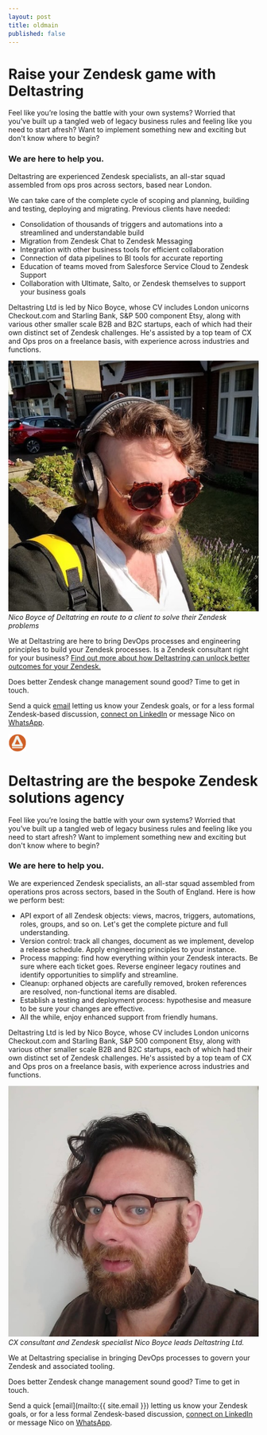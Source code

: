 ```yaml
---
layout: post
title: oldmain
published: false
---
```


<h1>Raise your Zendesk game with Deltastring</h1>

<p>Feel like you’re losing the battle with your own systems? Worried that you’ve built up a tangled web of legacy business rules and feeling like you need to start afresh? Want to implement something new and exciting but don't know where to begin?</p>

<h3>We are here to help you.</h3>

<p>Deltastring are experienced Zendesk specialists, an all-star squad assembled from ops pros across sectors, based near London.</p>

<p>We can take care of the complete cycle of scoping and planning, building and testing, deploying and migrating. Previous clients have needed:
  <ul>
    <li>Consolidation of thousands of triggers and automations into a streamlined and understandable build</li>
    <li>Migration from Zendesk Chat to Zendesk Messaging</li>
    <li>Integration with other business tools for efficient collaboration</li>
    <li>Connection of data pipelines to BI tools for accurate reporting</li>
    <li>Education of teams moved from Salesforce Service Cloud to Zendesk Support</li>
    <li>Collaboration with Ultimate, Salto, or Zendesk themselves to support your business goals</li>
  </ul></p>

<p>Deltastring Ltd is led by Nico Boyce, whose CV includes London unicorns Checkout.com and Starling Bank, S&P 500 component Etsy, along with various other smaller scale B2B and B2C startups, each of which had their own distinct set of Zendesk challenges. He's assisted by a top team of CX and Ops pros on a freelance basis, with experience across industries and functions.</p>

<p><img src="/public/img/nico-en-route.jpeg" alt="Nico Boyce of Deltastring en route to a client to solve their Zendesk problems">
<em>Nico Boyce of Deltatring en route to a client to solve their Zendesk problems</em></p>

<p>We at Deltastring are here to bring DevOps processes and engineering principles to build your Zendesk processes. Is a Zendesk consultant right for your business? <a href="https://deltastring.com/2024/05/22/unlock-zendesk-with-deltastring/">Find out more about how Deltastring can unlock better outcomes for your Zendesk.</a></p>

<p>Does better Zendesk change management sound good? Time to get in touch.</p>

<p>Send a quick <a href="mailto:{{ site.email }}">email</a> letting us know your Zendesk goals, or for a less formal Zendesk-based discussion, <a href="https://www.linkedin.com/in/nicoboyce/">connect on LinkedIn</a> or message Nico on <a href="https://wa.me/447596476097">WhatsApp</a>.</p>
<img src="/public/img/delta.png" width="36" height="36">











# Deltastring are the bespoke Zendesk solutions agency

Feel like you’re losing the battle with your own systems? Worried that you’ve built up a tangled web of legacy business rules and feeling like you need to start afresh? Want to implement something new and exciting but don't know where to begin?

### We are here to help you.

We are experienced Zendesk specialists, an all-star squad assembled from operations pros across sectors, based in the South of England. Here is how we perform best:

* API export of all Zendesk objects: views, macros, triggers, automations, roles, groups, and so on. Let's get the complete picture and full understanding.
* Version control: track all changes, document as we implement, develop a release schedule. Apply engineering principles to your instance.
* Process mapping: find how everything within your Zendesk interacts. Be sure where each ticket goes. Reverse engineer legacy routines and identify opportunities to simplify and streamline.
* Cleanup: orphaned objects are carefully removed, broken references are resolved, non-functional items are disabled.
* Establish a testing and deployment process: hypothesise and measure to be sure your changes are effective.
* All the while, enjoy enhanced support from friendly humans.

Deltastring Ltd is led by Nico Boyce, whose CV includes London unicorns Checkout.com and Starling Bank, S&P 500 component Etsy, along with various other smaller scale B2B and B2C startups, each of which had their own distinct set of Zendesk challenges. He's assisted by a top team of CX and Ops pros on a freelance basis, with experience across industries and functions.

![Nico Boyce, Deltastring Ltd founder.](/public/img/nico-mugshot-small.jpg)
*CX consultant and Zendesk specialist Nico Boyce leads Deltastring Ltd.*

We at Deltastring specialise in bringing DevOps processes to govern your Zendesk and associated tooling.

Does better Zendesk change management sound good? Time to get in touch.

Send a quick [email](mailto:{{ site.email }}) letting us know your Zendesk goals, or for a less formal Zendesk-based discussion, [connect on LinkedIn](https://www.linkedin.com/in/nicoboyce/) or message Nico on [WhatsApp](https://wa.me/447596476097).
